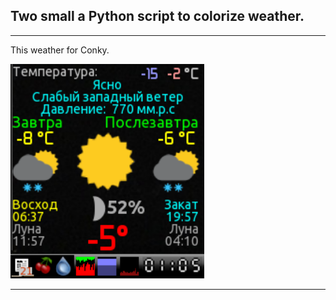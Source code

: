 ## **Two small a Python script to colorize weather.**

<hr>

This weather for Conky.

![Conky](https://github.com/delvin-fil/weather/blob/master/screen.png)
<hr>


